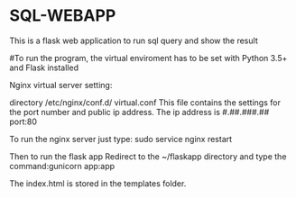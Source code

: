 # SQL-WEBAPP
This is a flask web application to run sql query and show the result

#To run the program, the virtual enviroment has to be set with Python 3.5+ and Flask installed


Nginx virtual server setting:

directory /etc/nginx/conf.d/
virtual.conf 
This file contains the settings for the port number and public ip address.
The ip address is #.##.###.##
port:80

To run the nginx server just type: sudo service nginx restart

Then to run the flask app 
Redirect to the ~/flaskapp directory and type the command:gunicorn app:app

The index.html is stored in the templates folder.
